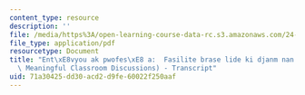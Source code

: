 ```yaml
---
content_type: resource
description: ''
file: /media/https%3A/open-learning-course-data-rc.s3.amazonaws.com/24-908-creole-language-and-caribbean-identities-spring-2017/71a30425dd30acd2d9fe60022f250aaf_MIT24_908S17_Facilitating_Discussions_Creole_300k.pdf
file_type: application/pdf
resourcetype: Document
title: "Ent\xE8vyou ak pwofes\xE8 a:  Fasilite brase lide ki djanm nan sal klas (Facilitating\
  \ Meaningful Classroom Discussions) - Transcript"
uid: 71a30425-dd30-acd2-d9fe-60022f250aaf
---
```

